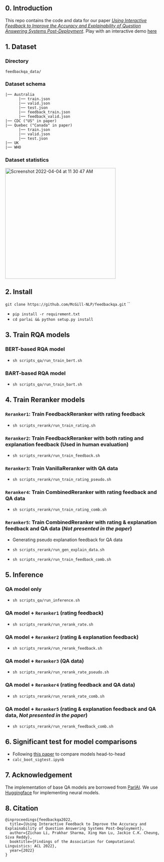 ## 0. Introduction

This repo contains the code and data for our paper [*Using Interactive Feedback to Improve the  Accuracy and Explainability of Question Answering Systems Post-Deployment*](http://arxiv.org/abs/2204.03025). Play with an interactive demo [here](http://206.12.100.48:8080/)


## 1. Dataset

### Directory

`feedbackqa_data/`

### Dataset schema

```
|── Australia
      |── train.json
      |── valid.json
      |── test.json
      |── feedback_train.json
      |── feedback_valid.json
|── CDC ("US" in paper)
|── Quebec ("Canada" in paper)
      |── train.json
      |── valid.json
      |── test.json
|── UK
|── WHO

```
### Dataset statistics


<img width="353" alt="Screenshot 2022-04-04 at 11 30 47 AM" src="https://user-images.githubusercontent.com/54827718/161578845-5aed2727-e8a6-4247-890c-3094ef19b952.png">

## 2. Install

`git clone https://github.com/McGill-NLP/feedbackqa.git`
``
* `pip install -r requirement.txt`
* `cd parlai && python setup.py install` 
## 3. Train RQA models

### BERT-based RQA model

* `sh scripts_qa/run_train_bert.sh`

### BART-based RQA model

* `sh scripts_qa/run_train_bart.sh`

## 4. Train Reranker models

### `Reranker1`: Train FeedbackReranker with rating feedback

* `sh scripts_rerank/run_train_rating.sh`

### `Reranker2`: Train FeedbackReranker with both rating and explanation feedback (Used in human evaluation)

* `sh scripts_rerank/run_train_feedback.sh`

### `Reranker3`: Train VanillaReranker with QA data

* `sh scripts_rerank/run_train_rating_pseudo.sh`

### `Reranker4`: Train CombinedReranker with rating feedback and QA data

* `sh scripts_rerank/run_train_rating_comb.sh`

### `Reranker5`: Train CombinedReranker with rating & explanation feedback and QA data (*Not presented in the paper*)
* Generating pseudo explanation feedback for QA data

* `sh scripts_rerank/run_gen_explain_data.sh`
* `sh scripts_rerank/run_train_feedback_comb.sh`

## 5. Inference

### QA model only
* `sh scripts_qa/run_inference.sh`

### QA model + `Reranker1` (rating feedback)
* `sh scripts_rerank/run_rerank_rate.sh`

### QA model + `Reranker2` (rating & explanation feedback)
* `sh scripts_rerank/run_rerank_feedback.sh`

### QA model + `Reranker3` (QA data)
* `sh scripts_rerank/run_rerank_rate_pseudo.sh`

### QA model + `Reranker4` (rating feedback and QA data)
* `sh scripts_rerank/run_rerank_rate_comb.sh`

### QA model + `Reranker5` (rating & explanation feedback and QA data, *Not presented in the paper*)
* `sh scripts_rerank/run_rerank_feedback_comb.sh`

## 6. Significant test for model comparisons
* Following [this paper](https://aclanthology.org/D12-1091.pdf) to compare models head-to-head
* `calc_boot_sigtest.ipynb`

## 7. Acknowledgement

The implementation of base QA models are borrowed from [ParlAI](https://github.com/facebookresearch/ParlAI). We use [Huggingface](https://github.com/huggingface) for implementing neural models.

## 8. Citation

```
@inproceedings{feedbackqa2022,
  title={Using Interactive Feedback to Improve the Accuracy and Explainability of Question Answering Systems Post-Deployment},
  author={Zichao Li, Prakhar Sharma, Xing Han Lu, Jackie C.K. Cheung, Siva Reddy},
  booktitle={Findings of the Association for Computational Linguistics: ACL 2022},
  year={2022}
}
```
